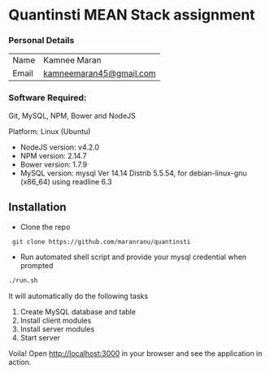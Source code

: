 # Quantinsti MEAN Stack assignment

### Personal Details

|          |                               |
|----------|-------------------------------|
|Name      | Kamnee Maran                  |
|Email     | kamneemaran45@gmail.com       |


### Software Required:
Git, MySQL, NPM, Bower and NodeJS

Platform: Linux (Ubuntu)

- NodeJS version: v4.2.0
- NPM version: 2.14.7
- Bower version: 1.7.9
- MySQL version: mysql  Ver 14.14 Distrib 5.5.54, for debian-linux-gnu (x86_64) using readline 6.3

Installation
------------
* Clone the repo

```bash
 git clone https://github.com/maranranu/quantinsti
 ```

* Run automated shell script and provide your mysql credential when prompted
```bash
./run.sh
```

It will automatically do the following tasks
 1. Create MySQL database and table
 2. Install client modules
 3. Install server modules
 4. Start server

Voila! Open [http://localhost:3000](http://localhost:3000) in your browser and see
the application in action.
